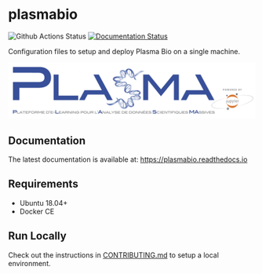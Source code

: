# plasmabio

![Github Actions Status](https://github.com/plasmabio/plasmabio/workflows/Build/badge.svg)
[![Documentation Status](https://readthedocs.org/projects/plasmabio/badge/?version=latest)](https://plasmabio.readthedocs.io/en/latest/?badge=latest)

Configuration files to setup and deploy Plasma Bio on a single machine.

![logo](./docs/images/logo/full-logo.png)

## Documentation

The latest documentation is available at: https://plasmabio.readthedocs.io

## Requirements

- Ubuntu 18.04+
- Docker CE

## Run Locally

Check out the instructions in [CONTRIBUTING.md](./CONTRIBUTING.md) to setup a local environment.
